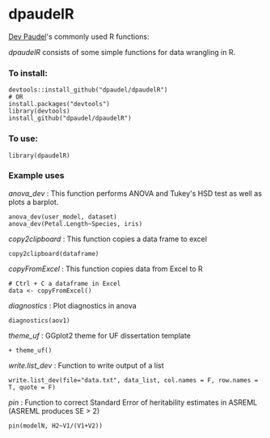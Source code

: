 # dpaudelR
[Dev Paudel](https://dpaudel.github.io/)'s commonly used R functions:

_dpaudelR_ consists of some simple functions for data wrangling in R.

### To install:

```
devtools::install_github("dpaudel/dpaudelR") 
# OR
install.packages("devtools")
library(devtools)
install_github("dpaudel/dpaudelR") 
```

### To use:

```
library(dpaudelR)
```

### Example uses

_anova_dev_ : This function performs ANOVA and Tukey's HSD test as well as plots a barplot.

```
anova_dev(user_model, dataset)
anova_dev(Petal.Length~Species, iris)
```

_copy2clipboard_ : This function copies a data frame to excel

```
copy2clipboard(dataframe)
```

_copyFromExcel_ : This function copies data from Excel to R

```
# Ctrl + C a dataframe in Excel
data <- copyFromExcel()
```

_diagnostics_ : Plot diagnostics in anova

```
diagnostics(aov1)
```

_theme_uf_ : GGplot2 theme for UF dissertation template

```
+ theme_uf()
```

_write.list_dev_ : Function to write output of a list 

```
write.list_dev(file="data.txt", data_list, col.names = F, row.names = T, quote = F)
```

_pin_ : Function to correct Standard Error of heritability estimates in ASREML (ASREML produces SE > 2)

```
pin(modelN, H2~V1/(V1+V2))
```

